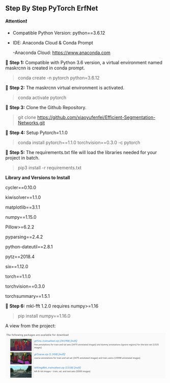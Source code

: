 ## Step By Step PyTorch ErfNet

**Attention❗️** 
* Compatible Python Version: python==3.6.12
* IDE: Anaconda Cloud & Conda Prompt
    
    -Anaconda Cloud: https://www.anaconda.com

🔺 **Step 1:** Compatible with Python 3.6 version, a virtual environment named maskrcnn is created in conda prompt.
>conda create -n pytorch python=3.6.12

🔺 **Step 2:** The maskrcnn virtual environment is activated.
>conda activate pytorch
 
🔺 **Step 3:** Clone the Github Repository.
>git clone https://github.com/xiaoyufenfei/Efficient-Segmentation-Networks.git

🔺 **Step 4:** Setup Pytorch=1.1.0
>conda install pytorch==1.1.0 torchvision==0.3.0 -c pytorch

🔺 **Step 5:** The requirements.txt file will load the libraries needed for your project in batch.
>pip3 install -r requirements.txt

**Library and Versions to Install**

cycler==0.10.0

kiwisolver==1.1.0

matplotlib==3.1.1

numpy==1.15.0

Pillow>=6.2.2

pyparsing==2.4.2

python-dateutil==2.8.1

pytz==2018.4

six==1.12.0

torch==1.1.0

torchvision==0.3.0

torchsummary==1.5.1

🔺 **Step 6:** 
mkl-fft 1.2.0 requires numpy>=1.16

>pip install numpy==1.16.0

A view from the project: 

![Upload the Files](Files.png "Upload the Files")
